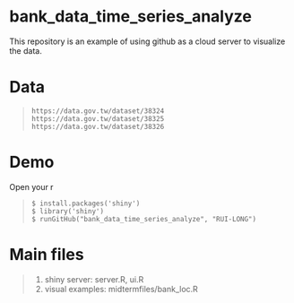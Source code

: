 # bank_data_time_series_analyze

This repository is an example of using github as a cloud server to visualize the data.

# Data
>     https://data.gov.tw/dataset/38324
>     https://data.gov.tw/dataset/38325
>     https://data.gov.tw/dataset/38326

# Demo
Open your r 
>     $ install.packages('shiny') 
>     $ library('shiny') 
>     $ runGitHub("bank_data_time_series_analyze", "RUI-LONG")

# Main files
> 1. shiny server: server.R, ui.R
> 2. visual examples: midtermfiles/bank_loc.R
